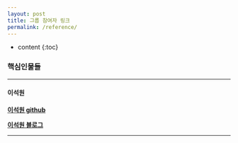 ```yaml
---
layout: post
title: 그룹 참여자 링크
permalink: /reference/
---
```


* content
{:toc}


### 핵심인물들

---

#### 이석원

**[이석원 github](http://blog.csdn.net/cutesource/article/details/4901506)**

**[이석원 블로그](https://gwnuysw.github.io/about/)**

---
